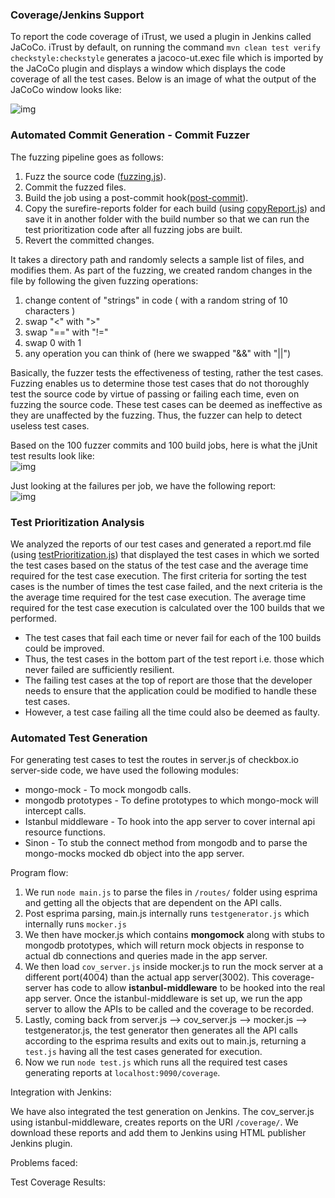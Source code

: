 ### Coverage/Jenkins Support
To report the code coverage of iTrust, we used a plugin in Jenkins called JaCoCo. iTrust by default, on running the command ```mvn clean test verify checkstyle:checkstyle``` generates a jacoco-ut.exec file which is imported by the JaCoCo plugin and displays a window which displays the code coverage of all the test cases. Below is an image of what the output of the JaCoCo window looks like: 

![img](https://github.ncsu.edu/rshah8/DevOps-Project/raw/m2/content/iTrust_JaCoCo.png)


### Automated Commit Generation - Commit Fuzzer
The fuzzing pipeline goes as follows:
1. Fuzz the source code ([fuzzing.js](https://github.ncsu.edu/rshah8/DevOps-Project/raw/m2/roles/iTrust-fuzzing/files/fuzzing.js)).
2. Commit the fuzzed files.
3. Build the job using a post-commit hook([post-commit](https://github.ncsu.edu/rshah8/DevOps-Project/raw/m2/roles/iTrust-fuzzing/templates/post-commit)).
4. Copy the surefire-reports folder for each build (using [copyReport.js](https://github.ncsu.edu/rshah8/DevOps-Project/raw/m2/roles/iTrust-fuzzing/templates/copyReport.js)) and save it in another folder with the build number so that we can run the test prioritization code after all fuzzing jobs are built.
4. Revert the committed changes.

It takes a directory path and randomly selects a sample list of files, and modifies them. As part of the fuzzing, we created random changes in the file by following the given fuzzing operations:

1. change content of "strings" in code ( with a random string of 10 characters )
2. swap "<" with ">"
3. swap "==" with "!="
4. swap 0 with 1
5. any operation you can think of (here we swapped "&&" with "||")

Basically, the fuzzer tests the effectiveness of testing, rather the test cases. Fuzzing enables us to determine those test cases that do not thoroughly test the source code by virtue of passing or failing each time, even on fuzzing the source code. These test cases can be deemed as ineffective as they are unaffected by the fuzzing. Thus, the fuzzer can help to detect useless test cases.  

Based on the 100 fuzzer commits and 100 build jobs, here is what the jUnit test results look like:   
![img](https://github.ncsu.edu/rshah8/DevOps-Project/raw/m2/content/100_fuzzer_test_results.png)  

Just looking at the failures per job, we have the following report:  
![img](https://github.ncsu.edu/rshah8/DevOps-Project/raw/m2/content/100_fuzzer_test_failures.png)  


### Test Prioritization Analysis
We analyzed the reports of our test cases and generated a report.md file (using [testPrioritization.js](https://github.ncsu.edu/rshah8/DevOps-Project/raw/m2/roles/iTrust-fuzzing/files/testPrioritization.js)) that displayed the test cases in which we sorted the test cases based on the status of the test case and the average time required for the test case execution. The first criteria for sorting the test cases is the number of times the test case failed, and the next criteria is the the average time required for the test case execution. The average time required for the test case execution is calculated over the 100 builds that we performed.   
* The test cases that fail each time or never fail for each of the 100 builds could be improved.  
* Thus, the test cases in the bottom part of the test report i.e. those which never failed are sufficiently resilient.  
* The failing test cases at the top of report are those that the developer needs to ensure that the application could be modified to handle these test cases.  
* However, a test case failing all the time could also be deemed as faulty.  



### Automated Test Generation
For generating test cases to test the routes in server.js of checkbox.io server-side code, we have used the following modules:
* mongo-mock - To mock mongodb calls.
* mongodb prototypes - To define prototypes to which mongo-mock will intercept calls.
* Istanbul middleware - To hook into the app server to cover internal api resource functions.
* Sinon - To stub the connect method from mongodb and to parse the mongo-mocks mocked db object into the app server.

Program flow:

1. We run ```node main.js``` to parse the files in `/routes/` folder using esprima and getting all the objects that are dependent on the API calls.
2. Post esprima parsing, main.js internally runs `testgenerator.js` which internally runs `mocker.js`
3. We then have mocker.js which contains **mongomock** along with stubs to mongodb prototypes, which will return mock objects in response to actual db connections and queries made in the app server.
4. We then load `cov_server.js` inside mocker.js to run the mock server at a different port(4004) than the actual app server(3002). This coverage-server has code to allow **istanbul-middleware** to be hooked into the real app server. Once the istanbul-middleware is set up, we run the app server to allow the APIs to be called and the coverage to be recorded.
5. Lastly, coming back from server.js --> cov_server.js --> mocker.js --> testgenerator.js, the test generator then generates all the API calls according to the esprima results and exits out to main.js, returning a `test.js` having all the test cases generated for execution.
6. Now we run ```node test.js``` which runs all the required test cases generating reports at `localhost:9090/coverage`.

Integration with Jenkins:

We have also integrated the test generation on Jenkins. The cov_server.js using istanbul-middleware, creates reports on the URI `/coverage/`. We download these reports and add them to Jenkins using HTML publisher Jenkins plugin.

Problems faced:

Test Coverage Results:
